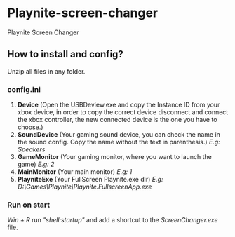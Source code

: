 # Playnite-screen-changer

 Playnite Screen Changer

## How to install and config?
  Unzip all files in any folder.

### config.ini
1. **Device** (Open the USBDeview.exe and copy the Instance ID from your xbox device, in order to copy the correct device disconnect and connect the xbox controller, the new connected device is the one you have to choose.)  
1. **SoundDevice** (Your gaming sound device, you can check the name in the sound config. Copy the name without the text in parenthesis.) *E.g: Speakers*
1. **GameMonitor** (Your gaming monitor, where you want to launch the game) *E.g: 2*
1. **MainMonitor** (Your main monitor)  *E.g: 1*
1. **PlayniteExe** (Your FullScreen Playnite.exe dir) *E.g: D:\Games\Playnite\Playnite.FullscreenApp.exe*  

### Run on start
*Win + R* run *"shell:startup"* and add a shortcut to the *ScreenChanger.exe* file.
